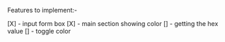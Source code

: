 Features to implement:-

[X] - input form box
[X] - main section showing color
[] - getting the hex value
[] - toggle color